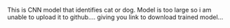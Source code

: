 This is CNN model that identifies cat or dog.
Model is too large so i am unable to upload it to github....
giving you link  to download trained model...
